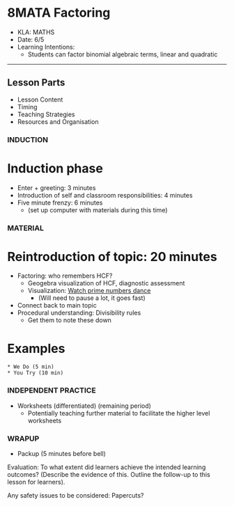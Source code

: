 # 8MATA Factoring
* KLA: MATHS 
* Date: 6/5
* Learning Intentions:
	* Students can factor binomial algebraic terms, linear and quadratic
___________
## Lesson Parts

* Lesson Content
* Timing
* Teaching Strategies
* Resources and Organisation

### INDUCTION 
# Induction phase
* Enter + greeting: 3 minutes
* Introduction of self and classroom responsibilities: 4 minutes
* Five minute frenzy: 6 minutes
	* (set up computer with materials during this time)

### MATERIAL
# Reintroduction of topic: 20 minutes
* Factoring: who remembers HCF?
	* Geogebra visualization of HCF, diagnostic assessment
	* Visualization: [Watch prime numbers dance](http://www.datapointed.net/visualizations/math/factorization/animated-diagrams/)
		* (Will need to pause a lot, it goes fast)
* Connect back to main topic
* Procedural understanding: Divisibility rules
	* Get them to note these down

# Examples
	* We Do (5 min)
	* You Try (10 min)


### INDEPENDENT PRACTICE
* Worksheets (differentiated) (remaining period)
	* Potentially teaching further material to facilitate the higher level worksheets

### WRAPUP
* Packup (5 minutes before bell)

Evaluation: To what extent did learners achieve the intended learning outcomes? (Describe the evidence of this. Outline the follow-up to this lesson for learners).

Any safety issues to be considered: Papercuts?


